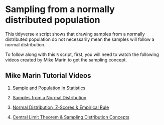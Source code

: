 # Sampling from a normally distributed population

This tidyverse `R` script shows that drawing samples from a normally distributed population do not necessarily mean the samples will follow a normal distribution.


To follow along with this `R` script, first, you will need to watch the
following videos created by Mike Marin to get the sampling concept.

## Mike Marin Tutorial Videos

1. [Sample and Population in Statistics](https://www.youtube.com/watch?v=DOnucdP7LNU)

2. [Samples from a Normal Distribution](https://www.youtube.com/watch?v=y0Vwi7O5l6k)

3. [Normal Distribution, Z-Scores & Empirical Rule](https://www.youtube.com/watch?v=zUnC1CV4FAc)

4. [Central Limit Theorem & Sampling Distribution Concepts](https://www.youtube.com/watch?v=horm4zWU-vA)
